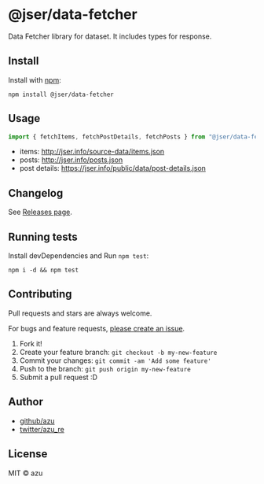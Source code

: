 # @jser/data-fetcher

Data Fetcher library for dataset.
It includes types for response.

## Install

Install with [npm](https://www.npmjs.com/):

    npm install @jser/data-fetcher

## Usage

```ts
import { fetchItems, fetchPostDetails, fetchPosts } from "@jser/data-fetcher";
```

- items: <http://jser.info/source-data/items.json>
- posts: <http://jser.info/posts.json>
- post details: <https://jser.info/public/data/post-details.json>

## Changelog

See [Releases page](https://github.com/jser/dataset/releases).

## Running tests

Install devDependencies and Run `npm test`:

    npm i -d && npm test

## Contributing

Pull requests and stars are always welcome.

For bugs and feature requests, [please create an issue](https://github.com/jser/dataset/issues).

1. Fork it!
2. Create your feature branch: `git checkout -b my-new-feature`
3. Commit your changes: `git commit -am 'Add some feature'`
4. Push to the branch: `git push origin my-new-feature`
5. Submit a pull request :D

## Author

- [github/azu](https://github.com/azu)
- [twitter/azu_re](https://twitter.com/azu_re)

## License

MIT © azu
